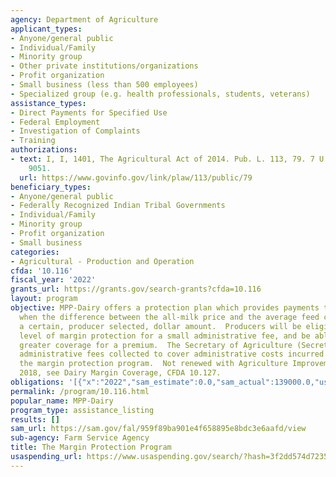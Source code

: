 ```yaml
---
agency: Department of Agriculture
applicant_types:
- Anyone/general public
- Individual/Family
- Minority group
- Other private institutions/organizations
- Profit organization
- Small business (less than 500 employees)
- Specialized group (e.g. health professionals, students, veterans)
assistance_types:
- Direct Payments for Specified Use
- Federal Employment
- Investigation of Complaints
- Training
authorizations:
- text: I, I, 1401, The Agricultural Act of 2014. Pub. L. 113, 79. 7 U.S.C. &sect;
    9051.
  url: https://www.govinfo.gov/link/plaw/113/public/79
beneficiary_types:
- Anyone/general public
- Federally Recognized Indian Tribal Governments
- Individual/Family
- Minority group
- Profit organization
- Small business
categories:
- Agricultural - Production and Operation
cfda: '10.116'
fiscal_year: '2022'
grants_url: https://grants.gov/search-grants?cfda=10.116
layout: program
objective: MPP-Dairy offers a protection plan which provides payments to dairy operations
  when the difference between the all-milk price and the average feed cost falls below
  a certain, producer selected, dollar amount.  Producers will be eligible for a basic
  level of margin protection for a small administrative fee, and be able to purchase
  greater coverage for a premium.  The Secretary of Agriculture (Secretary) will use
  administrative fees collected to cover administrative costs incurred to carry out
  the margin protection program.  Not renewed with Agriculture Improvement Act of
  2018, see Dairy Margin Coverage, CFDA 10.127.
obligations: '[{"x":"2022","sam_estimate":0.0,"sam_actual":139000.0,"usa_spending_actual":168415.0},{"x":"2023","sam_estimate":0.0,"sam_actual":0.0,"usa_spending_actual":278.12},{"x":"2024","sam_estimate":0.0,"sam_actual":0.0,"usa_spending_actual":0.0}]'
permalink: /program/10.116.html
popular_name: MPP-Dairy
program_type: assistance_listing
results: []
sam_url: https://sam.gov/fal/959f89ba901e4f658895e8bdc3e6aafd/view
sub-agency: Farm Service Agency
title: The Margin Protection Program
usaspending_url: https://www.usaspending.gov/search/?hash=3f2dd574d72353b76749c274778304c5
---
```

